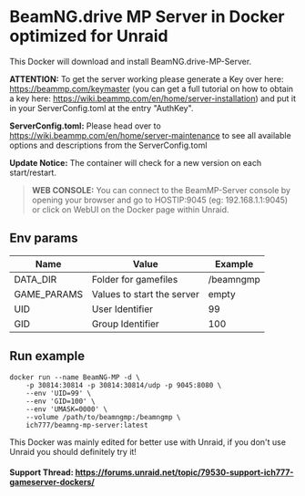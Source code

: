 # BeamNG.drive MP Server in Docker optimized for Unraid
This Docker will download and install BeamNG.drive-MP-Server.

**ATTENTION:** To get the server working please generate a Key over here: https://beammp.com/keymaster (you can get a full tutorial on how to obtain a key here: https://wiki.beammp.com/en/home/server-installation) and put it in your ServerConfig.toml at the entry "AuthKey".

**ServerConfig.toml:** Please head over to https://wiki.beammp.com/en/home/server-maintenance to see all available options and descriptions from the ServerConfig.toml

**Update Notice:** The container will check for a new version on each start/restart.

>**WEB CONSOLE:** You can connect to the BeamMP-Server console by opening your browser and go to HOSTIP:9045 (eg: 192.168.1.1:9045) or click on WebUI on the Docker page within Unraid.

## Env params
| Name | Value | Example |
| --- | --- | --- |
| DATA_DIR | Folder for gamefiles | /beamngmp |
| GAME_PARAMS | Values to start the server | empty |
| UID | User Identifier | 99 |
| GID | Group Identifier | 100 |

## Run example
```
docker run --name BeamNG-MP -d \
	-p 30814:30814 -p 30814:30814/udp -p 9045:8080 \
	--env 'UID=99' \
	--env 'GID=100' \
	--env 'UMASK=0000' \
	--volume /path/to/beamngmp:/beamngmp \
	ich777/beamng-mp-server:latest
```

This Docker was mainly edited for better use with Unraid, if you don't use Unraid you should definitely try it!

#### Support Thread: https://forums.unraid.net/topic/79530-support-ich777-gameserver-dockers/